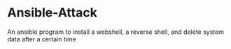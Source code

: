 # Ansible-Attack
An ansible program to install a webshell, a reverse shell, and delete system data after a certain time
